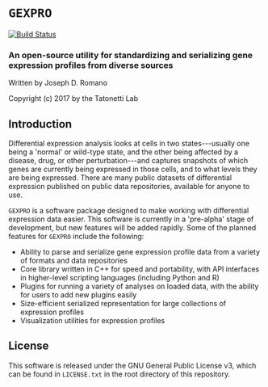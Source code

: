 # `GEXPRO`

[![Build Status](https://travis-ci.org/JDRomano2/gexpro.svg?branch=master)](https://travis-ci.org/JDRomano2/gexpro)

### An open-source utility for standardizing and serializing gene expression profiles from diverse sources

Written by Joseph D. Romano

Copyright (c) 2017 by the Tatonetti Lab

## Introduction

Differential expression analysis looks at cells in two states---usually one being a 'normal' or wild-type state, and the other being affected by a disease, drug, or other perturbation---and captures snapshots of which genes are currently being expressed in those cells, and to what levels they are being expressed. There are many public datasets of differential expression published on public data repositories, available for anyone to use.

`GEXPRO` is a software package designed to make working with differential expression data easier. This software is currently in a 'pre-alpha' stage of development, but new features will be added rapidly. Some of the planned features for `GEXPRO` include the following:

- Ability to parse and serialize gene expression profile data from a variety of formats and data repositories
- Core library written in C++ for speed and portability, with API interfaces in higher-level scripting languages (including Python and R)
- Plugins for running a variety of analyses on loaded data, with the ability for users to add new plugins easily
- Size-efficient serialized representation for large collections of expression profiles
- Visualization utilities for expression profiles

## License

This software is released under the GNU General Public License v3, which can be found in `LICENSE.txt` in the root directory of this repository.
